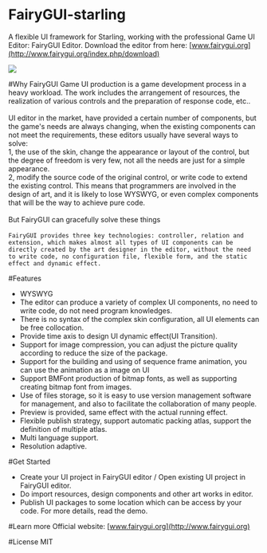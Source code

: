 FairyGUI-starling
====

A flexible UI framework for Starling, working with the professional Game UI Editor: FairyGUI Editor.
Download the editor from here: [www.fairygui.org](http://www.fairygui.org/index.php/download)

![](http://www.fairygui.com/wp-content/uploads/2015/09/show2.jpg)  

#Why FairyGUI
Game UI production is a game development process in a heavy workload. The work includes the arrangement of resources, the realization of various controls and the preparation of response code, etc..<br/><br/>
UI editor in the market, have provided a certain number of components, but the game's needs are always changing, when the existing components can not meet the requirements, these editors usually have several ways to solve:<br/>
1, the use of the skin, change the appearance or layout of the control, but the degree of freedom is very few, not all the needs are just for a simple appearance.<br/>
2, modify the source code of the original control, or write code to extend the existing control. This means that programmers are involved in the design of art, and it is likely to lose WYSWYG, or even complex components that will be the way to achieve pure code.<br/><br/>
But FairyGUI can gracefully solve these things<br/><br/>
`FairyGUI provides three key technologies: controller, relation and extension, which makes almost all types of UI components can be directly created by the art designer in the editor, without the need to write code, no configuration file, flexible form, and the static effect and dynamic effect.`<br/>

#Features
* WYSWYG
* The editor can produce a variety of complex UI components, no need to write code, do not need program knowledges.
* There is no syntax of the complex skin configuration, all UI elements can be free collocation.
* Provide time axis to design UI dynamic effect(UI Transition).
* Support for image compression, you can adjust the picture quality according to reduce the size of the package.
* Support for the building and using of sequence frame animation, you can use the animation as a image on UI
* Support BMFont production of bitmap fonts, as well as supporting creating bitmap font from images.
* Use of files storage, so it is easy to use version management software for management, and also to facilitate the collaboration of many people.
* Preview is provided, same effect with the actual running effect.
* Flexible publish strategy, support automatic packing atlas, support the definition of multiple atlas.
* Multi language support.
* Resolution adaptive.

#Get Started
* Create your UI project in FairyGUI editor / Open existing UI project in FairyGUI editor.
* Do import resources, design components and other art works in editor.
* Publish UI packages to some location which can be access by your code.
For more details, read the demo.

#Learn more
Official website: [www.fairygui.org](http://www.fairygui.org)

#License
MIT
